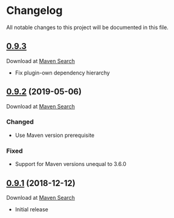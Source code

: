 # Changelog
All notable changes to this project will be documented in this file.

<a name="0.9.3"></a>

## [0.9.3](https://github.com/lars-sh/jar-runner-maven-plugin/compare/323ffc298bfae6442bc2058de650c16dc99b7fcf...master)

Download at [Maven Search](https://search.maven.org/artifact/de.lars-sh/jar-runner-maven-plugin/0.9.3/jar)

* Fix plugin-own dependency hierarchy

<a name="0.9.2"></a>

## [0.9.2](https://github.com/lars-sh/jar-runner-maven-plugin/compare/e09a123af35b8d6af6ebf03a0e4a010ce32a10af...323ffc298bfae6442bc2058de650c16dc99b7fcf) (2019-05-06)

Download at [Maven Search](https://search.maven.org/artifact/de.lars-sh/jar-runner-maven-plugin/0.9.2/jar)

### Changed
* Use Maven version prerequisite

### Fixed
* Support for Maven versions unequal to 3.6.0

<a name="0.9.1"></a>

## [0.9.1](https://github.com/lars-sh/jar-runner-maven-plugin/commit/e09a123af35b8d6af6ebf03a0e4a010ce32a10af) (2018-12-12)

Download at [Maven Search](https://search.maven.org/artifact/de.lars-sh/jar-runner-maven-plugin/0.9.1/jar)

* Initial release

